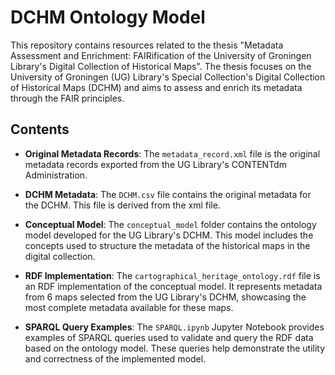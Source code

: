 # DCHM Ontology Model 
This repository contains resources related to the thesis "Metadata Assessment and Enrichment: FAIRification of the University of Groningen Library's Digital Collection of Historical Maps". The thesis focuses on the University of Groningen (UG) Library's Special Collection's Digital Collection of Historical Maps (DCHM) and aims to assess and enrich its metadata through the FAIR principles.

## Contents

- **Original Metadata Records**: The `metadata_record.xml` file is the original metadata records exported from the UG Library's CONTENTdm Administration. 

- **DCHM Metadata**: The `DCHM.csv` file contains the original metadata for the DCHM. This file is derived from the xml file. 

- **Conceptual Model**: The `conceptual_model` folder contains the ontology model developed for the UG Library's DCHM. This model includes the concepts used to structure the metadata of the historical maps in the digital collection.

- **RDF Implementation**: The `cartographical_heritage_ontology.rdf` file is an RDF implementation of the conceptual model. It represents metadata from 6 maps selected from the UG Library's DCHM, showcasing the most complete metadata available for these maps.

- **SPARQL Query Examples**: The `SPARQL.ipynb` Jupyter Notebook provides examples of SPARQL queries used to validate and query the RDF data based on the ontology model. These queries help demonstrate the utility and correctness of the implemented model.
